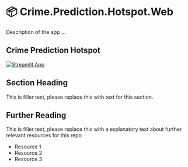 # 📦 Crime.Prediction.Hotspot.Web 

Description of the app ...

## Crime Prediction Hotspot

[![Streamlit App](https://static.streamlit.io/badges/streamlit_badge_black_white.svg)](https://ml-model-builder-template.streamlit.app/)

## Section Heading

This is filler text, please replace this with text for this section.

## Further Reading

This is filler text, please replace this with a explanatory text about further relevant resources for this repo
- Resource 1
- Resource 2
- Resource 3
